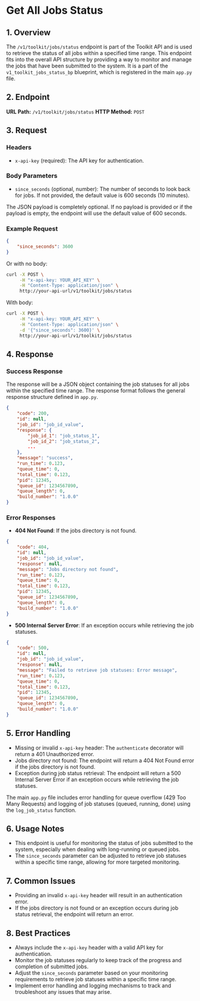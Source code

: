 ﻿# Get All Jobs Status

## 1. Overview

The `/v1/toolkit/jobs/status` endpoint is part of the Toolkit API and is used to retrieve the status of all jobs within a specified time range. This endpoint fits into the overall API structure by providing a way to monitor and manage the jobs that have been submitted to the system. It is a part of the `v1_toolkit_jobs_status_bp` blueprint, which is registered in the main `app.py` file.

## 2. Endpoint

**URL Path:** `/v1/toolkit/jobs/status`
**HTTP Method:** `POST`

## 3. Request

### Headers

- `x-api-key` (required): The API key for authentication.

### Body Parameters

- `since_seconds` (optional, number): The number of seconds to look back for jobs. If not provided, the default value is 600 seconds (10 minutes).

The JSON payload is completely optional. If no payload is provided or if the payload is empty, the endpoint will use the default value of 600 seconds.

### Example Request

```json
{
    "since_seconds": 3600
}
```

Or with no body:

```bash
curl -X POST \
     -H "x-api-key: YOUR_API_KEY" \
     -H "Content-Type: application/json" \
     http://your-api-url/v1/toolkit/jobs/status
```

With body:

```bash
curl -X POST \
     -H "x-api-key: YOUR_API_KEY" \
     -H "Content-Type: application/json" \
     -d '{"since_seconds": 3600}' \
     http://your-api-url/v1/toolkit/jobs/status
```

## 4. Response

### Success Response

The response will be a JSON object containing the job statuses for all jobs within the specified time range. The response format follows the general response structure defined in `app.py`.

```json
{
    "code": 200,
    "id": null,
    "job_id": "job_id_value",
    "response": {
        "job_id_1": "job_status_1",
        "job_id_2": "job_status_2",
        ...
    },
    "message": "success",
    "run_time": 0.123,
    "queue_time": 0,
    "total_time": 0.123,
    "pid": 12345,
    "queue_id": 1234567890,
    "queue_length": 0,
    "build_number": "1.0.0"
}
```

### Error Responses

- **404 Not Found**: If the jobs directory is not found.

```json
{
    "code": 404,
    "id": null,
    "job_id": "job_id_value",
    "response": null,
    "message": "Jobs directory not found",
    "run_time": 0.123,
    "queue_time": 0,
    "total_time": 0.123,
    "pid": 12345,
    "queue_id": 1234567890,
    "queue_length": 0,
    "build_number": "1.0.0"
}
```

- **500 Internal Server Error**: If an exception occurs while retrieving the job statuses.

```json
{
    "code": 500,
    "id": null,
    "job_id": "job_id_value",
    "response": null,
    "message": "Failed to retrieve job statuses: Error message",
    "run_time": 0.123,
    "queue_time": 0,
    "total_time": 0.123,
    "pid": 12345,
    "queue_id": 1234567890,
    "queue_length": 0,
    "build_number": "1.0.0"
}
```

## 5. Error Handling

- Missing or invalid `x-api-key` header: The `authenticate` decorator will return a 401 Unauthorized error.
- Jobs directory not found: The endpoint will return a 404 Not Found error if the jobs directory is not found.
- Exception during job status retrieval: The endpoint will return a 500 Internal Server Error if an exception occurs while retrieving the job statuses.

The main `app.py` file includes error handling for queue overflow (429 Too Many Requests) and logging of job statuses (queued, running, done) using the `log_job_status` function.

## 6. Usage Notes

- This endpoint is useful for monitoring the status of jobs submitted to the system, especially when dealing with long-running or queued jobs.
- The `since_seconds` parameter can be adjusted to retrieve job statuses within a specific time range, allowing for more targeted monitoring.

## 7. Common Issues

- Providing an invalid `x-api-key` header will result in an authentication error.
- If the jobs directory is not found or an exception occurs during job status retrieval, the endpoint will return an error.

## 8. Best Practices

- Always include the `x-api-key` header with a valid API key for authentication.
- Monitor the job statuses regularly to keep track of the progress and completion of submitted jobs.
- Adjust the `since_seconds` parameter based on your monitoring requirements to retrieve job statuses within a specific time range.
- Implement error handling and logging mechanisms to track and troubleshoot any issues that may arise.

